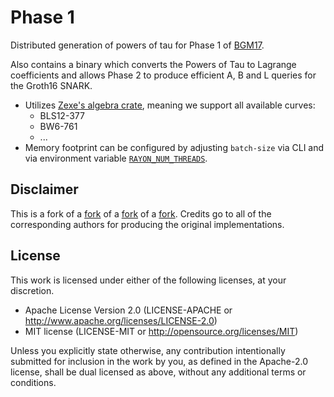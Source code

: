 # Phase 1

Distributed generation of powers of tau for Phase 1 of [BGM17](https://eprint.iacr.org/2017/1050). 

Also contains a binary which converts the Powers of Tau to Lagrange coefficients and allows Phase 2 to produce efficient A, B and L queries for the Groth16 SNARK.

- Utilizes [Zexe's algebra crate](https://github.com/scipr-lab/zexe), meaning we support all available curves:
    - BLS12-377
    - BW6-761
    - ...
- Memory footprint can be configured by adjusting `batch-size` via CLI and via environment variable [`RAYON_NUM_THREADS`](https://github.com/rayon-rs/rayon/blob/master/FAQ.md#how-many-threads-will-rayon-spawn).

## Disclaimer

This is a fork of a [fork](https://github.com/kobigurk/phase2-bn254/)
of a [fork](https://github.com/matter-labs/powersoftau)
of a [fork](https://github.com/celo-org/snark-setup).
Credits go to all of the corresponding authors for producing the original implementations.

## License

This work is licensed under either of the following licenses, at your discretion.

- Apache License Version 2.0 (LICENSE-APACHE or http://www.apache.org/licenses/LICENSE-2.0)
- MIT license (LICENSE-MIT or http://opensource.org/licenses/MIT)

Unless you explicitly state otherwise, any contribution intentionally submitted for inclusion in the work by you,
as defined in the Apache-2.0 license, shall be dual licensed as above, without any additional terms or conditions.
